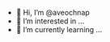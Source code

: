 - 👋 Hi, I’m @aveochnap
- 👀 I’m interested in ...
- 🌱 I’m currently learning ...

<!---
aveochnap/aveochnap is a ✨ special ✨ repository because its `README.md` (this file) appears on your GitHub profile.
You can click the Preview link to take a look at your changes.
--->
